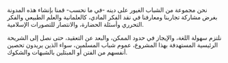 نحن مجموعة من الشباب الغيور على دينه -في ما نحسب- قمنا بإنشاء هذه المدونة بغرض مشاركة تجاربنا ومعارفنا في نقد الفكر المادي، كالعلمانية والعلم الطبيعي والفكر التحرري وأسئلة الحضارة، والانتصار للتصورات الإسلامية.

نلتزم سهولة اللغة، والإيجاز في حدود الممكن، والبعد عن التعقيد، حتى نصل إلى الشريحة الرئيسية المستهدفة بهذا المشروع، عموم شباب المسلمين، سواء الذين يريدون تحصين أنفسهم من الفتن أو المبتلين بالشبهات والشكوك.